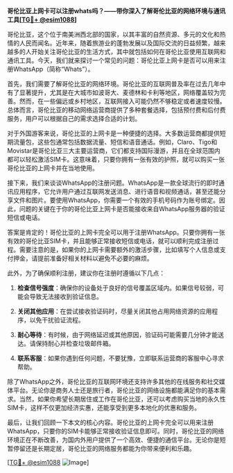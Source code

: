 **哥伦比亚上网卡可以注册whats吗？——带你深入了解哥伦比亚的网络环境与通讯工具[[TG💪+ @esim1088](https://t.me/s/esim1088)]**

哥伦比亚，这个位于南美洲西北部的国家，以其丰富的自然资源、多元的文化和热情的人民而闻名。近年来，随着旅游业的蓬勃发展以及国际交流的日益频繁，越来越多的人开始关注哥伦比亚的生活方式，其中就包括如何在哥伦比亚使用互联网和通讯工具。今天，我们就来探讨一个常见的问题：哥伦比亚上网卡是否可以用来注册WhatsApp（简称“Whats”）。

首先，我们需要了解哥伦比亚的网络环境。哥伦比亚的互联网普及率在过去几年中有了显著提升，尤其是在大城市如波哥大、麦德林和卡利等地区，网络覆盖较为完善。然而，在一些偏远或乡村地区，互联网接入可能仍然不够稳定或者速度较慢。总体而言，哥伦比亚的移动网络运营商提供了多种套餐选择，包括预付费和后付费服务，用户可以根据自己的需求选择合适的计划。

对于外国游客来说，哥伦比亚的上网卡是一种便捷的选择。大多数运营商都提供短期流量包，这些包通常包括数据流量、短信和语音通话。例如，Claro、Tigo和Movistar是哥伦比亚三大主要运营商，它们都支持国际漫游，并且在全球范围内都可以轻松激活SIM卡。这意味着，只要你拥有一张有效的护照，就可以购买一张哥伦比亚的上网卡并在当地使用。

接下来，我们来谈谈WhatsApp的注册问题。WhatsApp是一款全球流行的即时通讯应用程序，它允许用户通过互联网发送消息、进行语音和视频通话，甚至还能分享文件和图片。要使用WhatsApp，你需要一个有效的手机号码作为账号绑定。因此，问题的关键在于你的哥伦比亚上网卡是否能接收来自WhatsApp服务器的验证短信或电话。

答案是肯定的！哥伦比亚的上网卡完全可以用于注册WhatsApp。只要你拥有一张有效的哥伦比亚SIM卡，并且能够正常接收短信或电话，就可以顺利完成注册过程。需要注意的是，如果你的上网卡需要额外的激活步骤，比如填写个人信息或支付押金，请提前准备好相关材料以避免不必要的麻烦。

此外，为了确保顺利注册，建议你在注册时遵循以下几点：

1. **检查信号强度**：确保你的设备处于良好的信号覆盖区域内。如果信号较弱，可能会导致无法接收到验证信息。
   
2. **关闭其他应用**：在尝试接收验证码时，尽量关闭其他占用网络资源的应用程序，以免干扰验证流程。
   
3. **耐心等待**：有时候，由于网络延迟或其他原因，验证码可能需要几分钟才能送达。请保持耐心并检查垃圾邮件箱。
   
4. **联系客服**：如果你遇到任何问题，不要犹豫，立即联系运营商的客服中心寻求帮助。

除了WhatsApp之外，哥伦比亚的互联网环境还支持许多其他的在线服务和社交媒体平台。无论你是商务人士还是旅行者，哥伦比亚的网络设施都能满足你的基本需求。当然，如果你希望长期居住或工作在哥伦比亚，还可以考虑购买当地的永久性SIM卡，这样不仅更加经济实惠，还能享受到更多本地化的优惠和服务。

最后，让我们回顾一下本文的核心内容。哥伦比亚的上网卡完全可以用来注册WhatsApp，只要你的SIM卡能够正常接收验证信息即可。同时，哥伦比亚的网络环境正在不断改善，为国内外用户提供了一个高效、便捷的通信平台。无论你是短暂停留还是长期定居，哥伦比亚的网络服务都能为你带来便利和乐趣。

[[TG💪+ @esim1088](https://t.me/s/esim1088) ![Image](https://i.postimg.cc/4NQfJmqS/Snipaste-2025-05-13-00-14-12.png)]